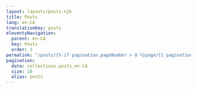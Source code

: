 ```yaml
---
layout: layouts/posts.njk
title: Posts
lang: en-CA
translationKey: posts
eleventyNavigation:
  parent: en-CA
  key: Posts
  order: 3
permalink: "/posts/{% if pagination.pageNumber > 0 %}page/{{ pagination.pageNumber + 1 }}/{% endif %}"
pagination:
  data: collections.posts_en-CA
  size: 10
  alias: posts
---
```

